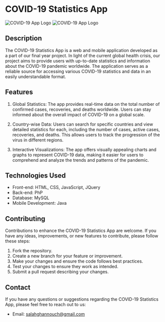 # COVID-19 Statistics App

![COVID-19 App Logo](https://github.com/SalahEddine-Ghannouch/Projet-Fin-d-Etude/assets/79339578/59c74c17-f0be-4d85-b09e-b13c9d85910d)
![COVID-19 App Logo](https://github.com/SalahEddine-Ghannouch/Projet-Fin-d-Etude/assets/79339578/aa2432c1-7ff2-4b43-9668-aa2c1a1d5027)

## Description

The COVID-19 Statistics App is a web and mobile application developed as a part of our final year project. In light of the current global health crisis, our project aims to provide users with up-to-date statistics and information about the COVID-19 pandemic worldwide. The application serves as a reliable source for accessing various COVID-19 statistics and data in an easily understandable format.

## Features

1. Global Statistics: The app provides real-time data on the total number of confirmed cases, recoveries, and deaths worldwide. Users can stay informed about the overall impact of COVID-19 on a global scale.

2. Country-wise Data: Users can search for specific countries and view detailed statistics for each, including the number of cases, active cases, recoveries, and deaths. This allows users to track the progression of the virus in different regions.

3. Interactive Visualizations: The app offers visually appealing charts and graphs to represent COVID-19 data, making it easier for users to comprehend and analyze the trends and patterns of the pandemic.

## Technologies Used

- Front-end: HTML, CSS, JavaScript, JQuery
- Back-end: PhP
- Database: MySQL
- Mobile Development: Java

## Contributing

Contributions to enhance the COVID-19 Statistics App are welcome. If you have any ideas, improvements, or new features to contribute, please follow these steps:

1. Fork the repository.
2. Create a new branch for your feature or improvement.
3. Make your changes and ensure the code follows best practices.
4. Test your changes to ensure they work as intended.
5. Submit a pull request describing your changes.


## Contact

If you have any questions or suggestions regarding the COVID-19 Statistics App, please feel free to reach out to us:

- Email: [salahghannouch@gmail.com](salahghannouch@gmail.com)
